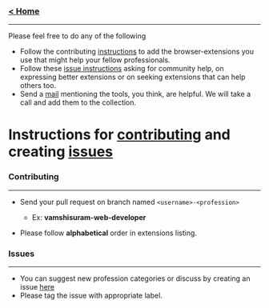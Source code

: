 ### [< Home](https://github.com/vamshisuram/awesome-browser-extensions)
---

Please feel free to do any of the following
* Follow the contributing [instructions](#contributing) to add the browser-extensions you use that might help your fellow professionals.
* Follow these [issue instructions](#issues) asking for community help, on expressing better extensions or on seeking extensions that can help others too.
* Send a [mail](mailto:vamshi.suram25@gmail.com) mentioning the tools, you think, are helpful. We will take a call and add them to the collection.


# Instructions for [contributing](#contributing) and creating [issues](#issues)


### Contributing
---

* Send your pull request on branch named `<username>-<profession>`
    * Ex: __vamshisuram-web-developer__

* Please follow __alphabetical__ order in extensions listing.


### Issues
---

* You can suggest new profession categories or discuss by creating an issue [here](https://github.com/vamshisuram/awesome-browser-extensions/issues/new)
* Please tag the issue with appropriate label.
